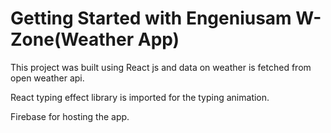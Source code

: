 # Getting Started with Engeniusam W-Zone(Weather App)

This project was built using React js and data on weather is fetched from open weather api.

React typing effect library is imported for the typing animation.

Firebase for hosting the app.


